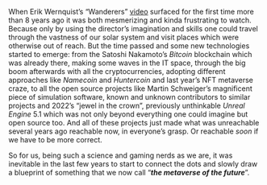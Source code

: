 When Erik Wernquist’s “Wanderers” [video](https://vimeo.com/108650530) surfaced for the first time more than 8 years ago it was both mesmerizing and kinda frustrating to watch. Because only by using the director’s imagination and skills one could travel through the vastness of our solar system and visit places which were otherwise out of reach. But the time passed and some new technologies started to emerge: from the Satoshi Nakamoto’s _Bitcoin_ blockchain which was already there, making some waves in the IT space, through the big boom afterwards with all the cryptocurrencies, adopting different approaches like _Namecoin_ and _Huntercoin_ and last year’s NFT metaverse craze, to all the open source projects like Martin Schweiger’s magnificent piece of simulation software, known and unknown contributors to similar projects and 2022’s “jewel in the crown”, previously unthinkable _Unreal_ _Engine_ 5.1 which was not only beyond everything one could imagine but open source too. And all of these projects just made what was unreachable several years ago reachable now, in everyone’s grasp. Or reachable _soon_ if we have to be more correct.

So for us, being such a science and gaming nerds as we are, it was inevitable in the last few years to start to connect the dots and slowly draw a blueprint of something that we now call “_**the metaverse of the future**_”.
